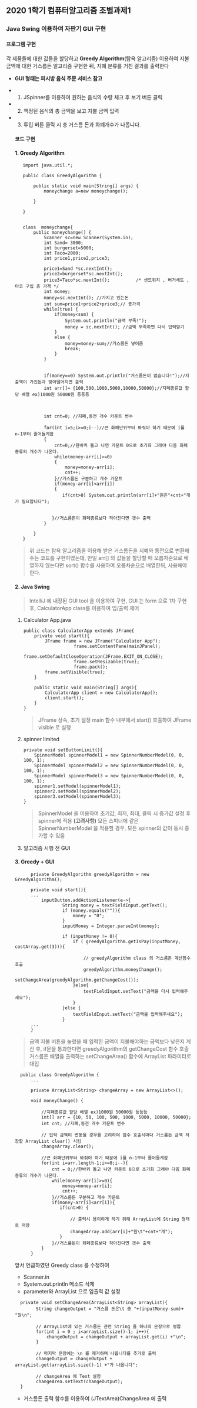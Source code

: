 ## 2020 1학기 컴퓨터알고리즘 조별과제1

### Java Swing 이용하여 자판기 GUI 구현

#### 프로그램 구현

   각 제품들에 대한 값들을 할당하고 **Greedy Algorithm**(탐욕 알고리즘) 이용하여 지불 금액에 대한 거스름돈 알고리즘 구현한 뒤, 지폐 분류를 거친 결과를 출력한다

- **GUI 형태는 피시방 음식 주문 서비스 참고**

- 1. JSpinner를 이용하여 원하는 음식의 수량 체크 후 보기 버튼 클릭
- 2. 책정된 음식의 총 금액을 보고 지불 금액 입력
- 3. 투입 버튼 클릭 시 총 거스름 돈과 화폐개수가 나옵니다.


   #### 코드 구현

  

   #### 1. **Greedy Algorithm** 
  ~~~~
     import java.util.*;
     
     public class GreedyAlgorithm {
     
         public static void main(String[] args) {
             moneychange a=new moneychange();
     
         }
     
     }
     
     
     class  moneychange{
         public moneychange() {
             Scanner sc=new Scanner(System.in);
             int Sand= 3000;
             int burgerset=5000;
             int Taco=2000;
             int price1,price2,price3;
     
             price1=Sand *sc.nextInt();
             price2=burgerset*sc.nextInt();
             price3=Taco*sc.nextInt();          /* 샌드위치 , 버거세트 ,타코 구입 총 가격 */
             int money;
             money=sc.nextInt(); //가지고 있는돈
             int sum=price1+price2+price3;// 총가격
             while(true) {
                 if(money<sum) {
                     System.out.println("금액 부족!");
                     money = sc.nextInt(); //금액 부족하면 다시 입력받기
                 }
                 else {
                     money=money-sum;//거스름돈 넣어줌
                     break;
                 }
             }
     
     
             if(money==0) System.out.println("거스름돈이 없습니다!");//지출액이 가진돈과 맞아떨어지면 출력
             int arr[]= {100,500,1000,5000,10000,50000};//지폐종류값 할당 배열 ex)1000원 50000원 등등등
     
     
     
             int cnt=0; //지폐,동전 개수 카운트 변수
     
             for(int i=5;i>=0;i--)//큰 화폐단위부터 봐줘야 하기 때문에 i를 n-1부터 줄어들게함
             {
                 cnt=0;//한바퀴 돌고 나면 카운트 0으로 초기화 그래야 다음 화폐종류의 개수가 나온다.
                 while(money-arr[i]>=0)
                 {
                     money=money-arr[i];
                     cnt++;
                 }//거스름돈 구분하고 개수 카운트
                 if(money-arr[i]<arr[i])
                 {
                    if(cnt>0) System.out.println(arr[i]+"원은"+cnt+"개가 필요합니다");
     
      
                }//거스름돈이 화폐종류보다 작아진다면 갯수 출력
             }
     
         }
     }
   ~~~~
  
      
   >위 코드는 탐욕 알고리즘을 이용해  받은 거스름돈을 지폐와 동전으로 변환해주는 코드를 구현하였는데, 
   만일 arr[] 의 값들을 할당할 때  오름차순으로 배열하지 않는다면 sort() 함수를 사용하여 오름차순으로 배열한뒤, 사용해야 한다.
       
  
  #### 2.  **Java Swing**
  
  > IntelliJ 에 내장된 GUI tool 을 이용하여 구현, GUI 는 form 으로 1차 구현 후, CalculatorApp class를 이용하여 입/출력 제어
 
  1) Calculator App.java
  
        ~~~~
        public class CalculatorApp extends JFrame{
            private void start(){
                JFrame frame = new JFrame("Calculator App");
                           frame.setContentPane(mainJPanel);
                           frame.setDefaultCloseOperation(JFrame.EXIT_ON_CLOSE);
                           frame.setResizable(true);
                           frame.pack();
                frame.setVisible(true);
            }
            
            public static void main(String[] args){
                CalculatorApp client = new CalculatorApp();
                client.start();
            }
        }
        ~~~~
      
      >JFrame 상속, 초기 설정
      >main 함수 내부에서 start() 호출하여 JFrame visible 로 실행
  
  2) spinner limited
        ~~~~
        private void setButtonLimit(){
            SpinnerModel spinnerModel1 = new SpinnerNumberModel(0, 0, 100, 1);
            SpinnerModel spinnerModel2 = new SpinnerNumberModel(0, 0, 100, 1);
            SpinnerModel spinnerModel3 = new SpinnerNumberModel(0, 0, 100, 1);
            spinner1.setModel(spinnerModel1);
            spinner2.setModel(spinnerModel2);
            spinner3.setModel(spinnerModel3);                                    
        }    
        ~~~~
      
      > SpinnerModel 을 이용하여 초기값, 최저, 최대, 클릭 시 증가값 설정 후 spinner에 적용
      > **(고려사항)** 모든 스피너에 같은 SpinnerNumberModel 을 적용할 경우, 모든 spinner의 값이 동시 증가할 수 있음
  
  3) 알고리즘 시행 전 GUI
  
  #### 3. Greedy + GUI
    
            private GreedyAlgorithm greedyAlgorithm = new GreedyAlgorithm();
            
            private void start(){
            ...
                inputButton.addActionListener(e->{
                        String money = textFieldInput.getText();
                        if (money.equals("")){
                            money = "0";
                        }
                        inputMoney = Integer.parseInt(money);
            
                        if (inputMoney != 0){
                            if ( greedyAlgorithm.getIsPay(inputMoney, costArray.get(3))){
                                
                                // greedyAlgorithm class 의 거스름돈 계산함수 호출
                                greedyAlgorithm.moneyChange();
                                setChangeArea(greedyAlgorithm.getChangeCost());
                            }else{
                                textFieldInput.setText("금액을 다시 입력해주세요");
                            }
                        }else {
                            textFieldInput.setText("금액을 입력해주세요");
                        }
            ...
            }

 
  > 금액 지불 버튼을 눌렀을 때 입력한 금액이 지불해야하는 금액보다 낮은지 계산 후,
  > if문을 통과한다면 greedyAlgorithm의 getChangeCost 함수 호출
  > 거스름돈 배열을 출력하는 setChangeArea() 함수에 ArrayList<String> 파라미터로 대입
    
   
  ~~~~
    public class GreedyAlgorithm {
        ...
    
        private ArrayList<String> changeArray = new ArrayList<>();
    
        void moneyChange() {
            
            //지폐종류값 할당 배열 ex)1000원 50000원 등등등
            int[] arr = {10, 50, 100, 500, 1000, 5000, 10000, 50000};
            int cnt; //지폐,동전 개수 카운트 변수
    
            // 입력 금액이 변동될 경우를 고려하여 함수 호출시마다 거스름돈 금액 저장할 ArrayList clear() 시킴
            changeArray.clear();
            
            //큰 화폐단위부터 봐줘야 하기 때문에 i를 n-1부터 줄어들게함
            for(int i=arr.length-1;i>=0;i--){
                cnt = 0;//한바퀴 돌고 나면 카운트 0으로 초기화 그래야 다음 화폐종류의 개수가 나온다.
                while(money-arr[i]>=0){
                    money=money-arr[i];
                    cnt++;
                }//거스름돈 구분하고 개수 카운트
                if(money-arr[i]<arr[i]){
                   if(cnt>0) {
                   
                       // 출력시 용이하게 하기 위해 ArrayList에 String 형태로 저장
                       changeArray.add(arr[i]+"원\t"+cnt+"개");
                   }
                }//거스름돈이 화폐종류보다 작아진다면 갯수 출력
            }
        }

  ~~~~
  
   앞서 언급하였던 Greedy class 를 수정하여 
   - Scanner.in
   - System.out.println 메소드 삭제
   - parameter와 ArrayList<String> 으로 입출력 값 설정
   
 
  ~~~~
    private void setChangeArea(ArrayList<String> arrayList){
          String changeOutput = "거스름 돈은\t 총 "+(inputMoney-sum)+ "원\n";
          
          // ArrayList에 있는 거스름돈 관련 String 을 하나의 문장으로 병합
          for(int i = 0 ; i<arrayList.size()-1; i++){
              changeOutput = changeOutput + arrayList.get(i) +"\n";
          }
          
          // 마지막 문장에는 \n 를 제거하며 나옵니다를 추가로 출력
          changeOutput = changeOutput + arrayList.get(arrayList.size()-1) +"가 나옵니다";
          
          // changeArea 에 Text 설정
          changeArea.setText(changeOutput);
    }
  ~~~~
  
  - 거스름돈 출력 함수를 이용하여 (JTextArea)ChangeArea 에 출력
  
  


 

